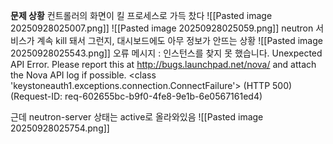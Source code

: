 **문제 상황**
컨트롤러의 화면이 킬 프로세스로 가득 찼다
![[Pasted image 20250928025007.png]]
![[Pasted image 20250928025059.png]]
neutron 서비스가 계속 kill 돼서 그런지, 대시보드에도 아무 정보가 안뜨는 상황
![[Pasted image 20250928025543.png]]
오류 메시지 : 인스턴스를 찾지 못 했습니다.
Unexpected API Error. Please report this at http://bugs.launchpad.net/nova/ and attach the Nova API log if possible. <class 'keystoneauth1.exceptions.connection.ConnectFailure'> (HTTP 500) (Request-ID: req-602655bc-b9f0-4fe8-9e1b-6e0567161ed4)

근데 neutron-server 상태는 active로 올라와있음
![[Pasted image 20250928025754.png]]
